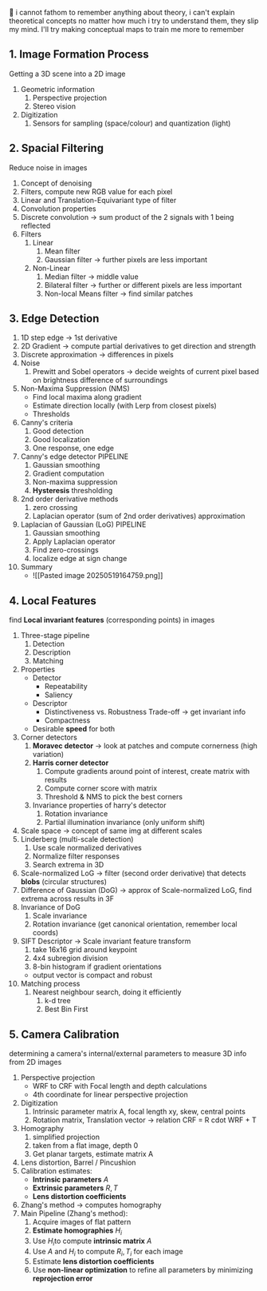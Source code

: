 🐰 i cannot fathom to remember anything about theory, i can't explain theoretical concepts no matter how much i try to understand them, they slip my mind. I'll try making conceptual maps to train me more to remember
## 1. Image Formation Process
Getting a 3D scene into a 2D image
1. Geometric information
	1. Perspective projection
	2. Stereo vision
2. Digitization
	1. Sensors for sampling (space/colour) and quantization (light)
## 2. Spacial Filtering
Reduce noise in images
1. Concept of denoising
2. Filters, compute new RGB value for each pixel
3. Linear and Translation-Equivariant type of filter
4. Convolution properties
5. Discrete convolution -> sum product of the 2 signals with 1 being reflected
6. Filters
	1. Linear
		1. Mean filter
		2. Gaussian filter -> further pixels are less important
	2. Non-Linear
		1. Median filter -> middle value
		2. Bilateral filter -> further or different pixels are less important
		3. Non-local Means filter -> find similar patches
## 3. Edge Detection
1. 1D step edge -> 1st derivative
2. 2D Gradient -> compute partial derivatives to get direction and strength
3. Discrete approximation -> differences in pixels
4. Noise
	1. Prewitt and Sobel operators -> decide weights of current pixel based on brightness difference of surroundings
5. Non-Maxima Suppression (NMS)
	- Find local maxima along gradient
	- Estimate direction locally (with Lerp from closest pixels)
	- Thresholds
6. Canny's criteria
	1. Good detection
	2. Good localization
	3. One response, one edge
7. Canny's edge detector PIPELINE
	1. Gaussian smoothing
	2. Gradient computation
	3. Non-maxima suppression
	4. **Hysteresis** thresholding
8. 2nd order derivative methods
	1. zero crossing
	2. Laplacian operator (sum of 2nd order derivatives) approximation
9. Laplacian of Gaussian (LoG) PIPELINE
	1. Gaussian smoothing
	2. Apply Laplacian operator
	3. Find zero-crossings
	4. localize edge at sign change
10. Summary
	- ![[Pasted image 20250519164759.png]]
## 4. Local Features
find **Local invariant features** (corresponding points) in images
1. Three-stage pipeline
	1. Detection
	2. Description
	3. Matching
2. Properties
	- Detector
		- Repeatability  
		- Saliency
	- Descriptor
		- Distinctiveness vs. Robustness Trade-off -> get invariant info
		- Compactness
	- Desirable **speed** for both
3. Corner detectors
	1. **Moravec detector** -> look at patches and compute cornerness (high variation)
	2. **Harris corner detector** 
		1. Compute gradients around point of interest, create matrix with results
		2. Compute corner score with matrix
		3. Threshold & NMS to pick the best corners
	3. Invariance properties of harry's detector
		1. Rotation invariance
		2. Partial illumination invariance (only uniform shift)
4. Scale space -> concept of same img at different scales
5. Linderberg (multi-scale detection)
	1. Use scale normalized derivatives
	2. Normalize filter responses
	3. Search extrema in 3D
6. Scale-normalized LoG -> filter (second order derivative) that detects **blobs** (circular structures)
7. Difference of Gaussian (DoG) -> approx of Scale-normalized LoG, find extrema across results in 3F
8. Invariance of DoG
	1. Scale invariance
	2. Rotation invariance (get canonical orientation, remember local coords)
9. SIFT Descriptor -> Scale invariant feature transform
	1. take 16x16 grid around keypoint
	2. 4x4 subregion division
	3. 8-bin histogram if gradient orientations
	- output vector is compact and robust
10. Matching process
	1. Nearest neighbour search, doing it efficiently
		1. k-d tree
		2. Best Bin First
## 5. Camera Calibration
determining a camera's internal/external parameters to measure 3D info from 2D images
1. Perspective projection
	- WRF to CRF with Focal length and depth calculations
	- 4th coordinate for linear perspective projection
2. Digitization
	1. Intrinsic parameter matrix A, focal length xy, skew, central points
	2. Rotation matrix, Translation vector -> relation CRF = R cdot WRF + T
3. Homography
	1. simplified projection
	2. taken from a flat image, depth 0
	3. Get planar targets, estimate matrix A
4. Lens distortion, Barrel / Pincushion
5. Calibration estimates:
	- **Intrinsic parameters** $A$
	- **Extrinsic parameters** $R, T$
	- **Lens distortion coefficients**
6. Zhang's method -> computes homography
7. Main Pipeline (Zhang's method):
	1. Acquire images of flat pattern
	2. **Estimate homographies** $H_i$
	3. Use $H_i$​ to compute **intrinsic matrix** $A$
	4. Use $A$ and $H_i$​ to compute $R_i, T_i$ for each image
	5. Estimate **lens distortion coefficients**
	6. Use **non-linear optimization** to refine all parameters by minimizing **reprojection error**
##